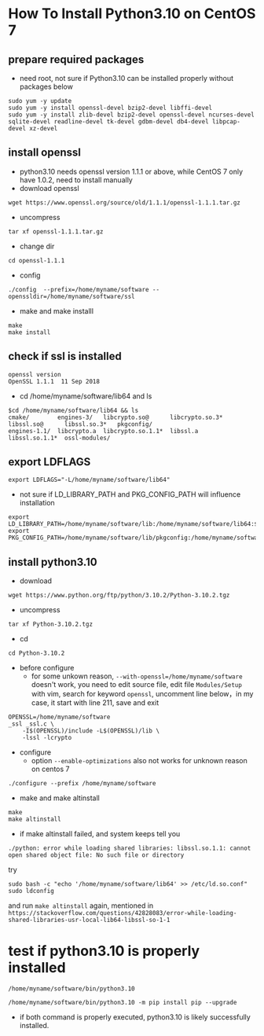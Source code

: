 # How To Install Python3.10 on CentOS 7 

## prepare required packages
* need root, not sure if Python3.10 can be installed properly without packages below
```
sudo yum -y update
sudo yum -y install openssl-devel bzip2-devel libffi-devel
sudo yum -y install zlib-devel bzip2-devel openssl-devel ncurses-devel sqlite-devel readline-devel tk-devel gdbm-devel db4-devel libpcap-devel xz-devel
```

## install openssl
* python3.10 needs openssl version 1.1.1 or above, while CentOS 7 only have 1.0.2, need to install  manually
* download openssl
```
wget https://www.openssl.org/source/old/1.1.1/openssl-1.1.1.tar.gz
```
* uncompress
```
tar xf openssl-1.1.1.tar.gz
```
* change dir
```
cd openssl-1.1.1
```
* config
```
./config  --prefix=/home/myname/software --openssldir=/home/myname/software/ssl
```
* make and make installl
```
make
make install
```

## check if ssl is installed
```
openssl version
OpenSSL 1.1.1  11 Sep 2018
```
* cd /home/myname/software/lib64 and ls
```
$cd /home/myname/software/lib64 && ls
cmake/        engines-3/   libcrypto.so@      libcrypto.so.3*  libssl.so@      libssl.so.3*   pkgconfig/
engines-1.1/  libcrypto.a  libcrypto.so.1.1*  libssl.a         libssl.so.1.1*  ossl-modules/
```

## export LDFLAGS
```
export LDFLAGS="-L/home/myname/software/lib64"
```
* not sure if LD_LIBRARY_PATH and PKG_CONFIG_PATH will influence installation
```
export LD_LIBRARY_PATH=/home/myname/software/lib:/home/myname/software/lib64:$LD_LIBRARY_PATH
export PKG_CONFIG_PATH=/home/myname/software/lib/pkgconfig:/home/myname/software/lib64/pkgconfig:$PKG_CONFIG_PATH
```

## install python3.10
* download
```
wget https://www.python.org/ftp/python/3.10.2/Python-3.10.2.tgz
```
* uncompress
```
tar xf Python-3.10.2.tgz
```

* cd
```
cd Python-3.10.2
```
* before configure
  *  for some unkown reason, `--with-openssl=/home/myname/software` doesn't work, you need to edit source file, edit file `Modules/Setup` with vim,  search for keyword `openssl`, uncomment line below，in my case, it start with line 211, save and exit

```
OPENSSL=/home/myname/software
_ssl _ssl.c \
    -I$(OPENSSL)/include -L$(OPENSSL)/lib \
    -lssl -lcrypto
```
* configure
  * option `--enable-optimizations` also not works for unknown reason on centos 7
```
./configure --prefix /home/myname/software
```

* make and make altinstall
```
make
make altinstall
```

* if make altinstall failed, and system keeps tell you 
```
./python: error while loading shared libraries: libssl.so.1.1: cannot open shared object file: No such file or directory
```

  try
```
sudo bash -c "echo '/home/myname/software/lib64' >> /etc/ld.so.conf"
sudo ldconfig
```
  and run 
```make altinstall```
  again, mentioned in 
```https://stackoverflow.com/questions/42828083/error-while-loading-shared-libraries-usr-local-lib64-libssl-so-1-1```

# test if python3.10 is properly installed
```
/home/myname/software/bin/python3.10
```
```
/home/myname/software/bin/python3.10 -m pip install pip --upgrade
```
* if both command is properly executed, python3.10 is likely successfully installed.
